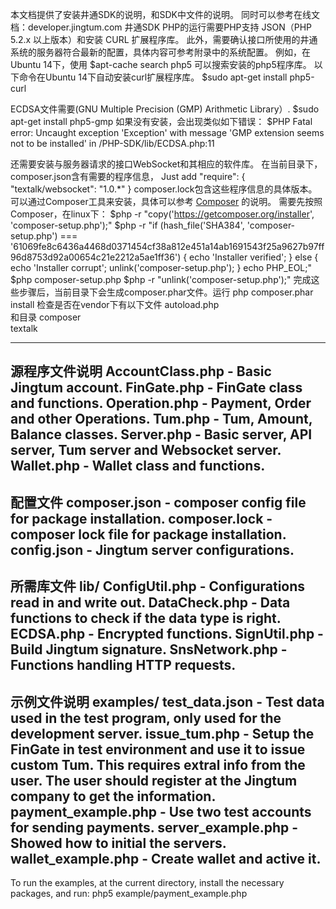 本文档提供了安装井通SDK的说明，和SDK中文件的说明。
同时可以参考在线文档：developer.jingtum.com
井通SDK PHP的运行需要PHP支持 JSON（PHP 5.2.x 以上版本）和安装 CURL 扩展程序库。
此外，需要确认接口所使用的井通系统的服务器符合最新的配置，具体内容可参考附录中的系统配置。
例如，在Ubuntu 14下，使用
$apt-cache search php5
可以搜索安装的php5程序库。
以下命令在Ubuntu 14下自动安装curl扩展程序库。
$sudo apt-get install php5-curl


ECDSA文件需要(GNU Multiple Precision (GMP) Arithmetic Library）.
$sudo apt-get install php5-gmp
如果没有安装，会出现类似如下错误：
$PHP Fatal error:  Uncaught exception 'Exception' with message 'GMP extension seems not to be installed' in /PHP-SDK/lib/ECDSA.php:11

还需要安装与服务器请求的接口WebSocket和其相应的软件库。
在当前目录下，composer.json含有需要的程序信息，
 Just add
     "require": {
       "textalk/websocket": "1.0.*"
     }
composer.lock包含这些程序信息的具体版本。
可以通过Composer工具来安装，具体可以参考 [Composer](https://getcomposer.org/)
的说明。
需要先按照Composer，在linux下：
$php -r "copy('https://getcomposer.org/installer', 'composer-setup.php');"
$php -r "if (hash_file('SHA384', 'composer-setup.php') === '61069fe8c6436a4468d0371454cf38a812e451a14ab1691543f25a9627b97ff96d8753d92a00654c21e2212a5ae1ff36') { echo 'Installer verified'; } else { echo 'Installer corrupt'; unlink('composer-setup.php'); } echo PHP_EOL;"
$php composer-setup.php
$php -r "unlink('composer-setup.php');"
完成这些步骤后，当前目录下会生成composer.phar文件。运行
php composer.phar install
检查是否在vendor下有以下文件
autoload.php  
和目录
composer  
textalk

-----------------------------------------------------------
源程序文件说明
AccountClass.php   - Basic Jingtum account. 
FinGate.php        - FinGate class and functions. 
Operation.php      - Payment, Order and other Operations. 
Tum.php            - Tum, Amount, Balance classes.
Server.php         - Basic server, API server, Tum server
                     and Websocket server.
Wallet.php         - Wallet class and functions.
-----------------------------------------------------------
配置文件 
composer.json      - composer config file for package installation. 
composer.lock      - composer lock file for package installation.
config.json        - Jingtum server configurations.
-----------------------------------------------------------
所需库文件
lib/
ConfigUtil.php     - Configurations read in and write out.
DataCheck.php      - Data functions to check if the data type is right.
ECDSA.php          - Encrypted functions.
SignUtil.php       - Build Jingtum signature.
SnsNetwork.php     - Functions handling HTTP requests.
-----------------------------------------------------------
示例文件说明
examples/
test_data.json     - Test data used in the test program, only used for
                     the development server.
issue_tum.php      - Setup the FinGate in test environment and use it 
                     to issue custom Tum. This requires extral info
                     from the user. The user should register at the 
                     Jingtum company to get the information.
payment_example.php - Use two test accounts for sending payments.
server_example.php - Showed how to initial the servers.
wallet_example.php - Create wallet and active it. 
-----------------------------------------------------------
To run the examples, at the current directory,
install the necessary packages, and run:
php5 example/payment_example.php
